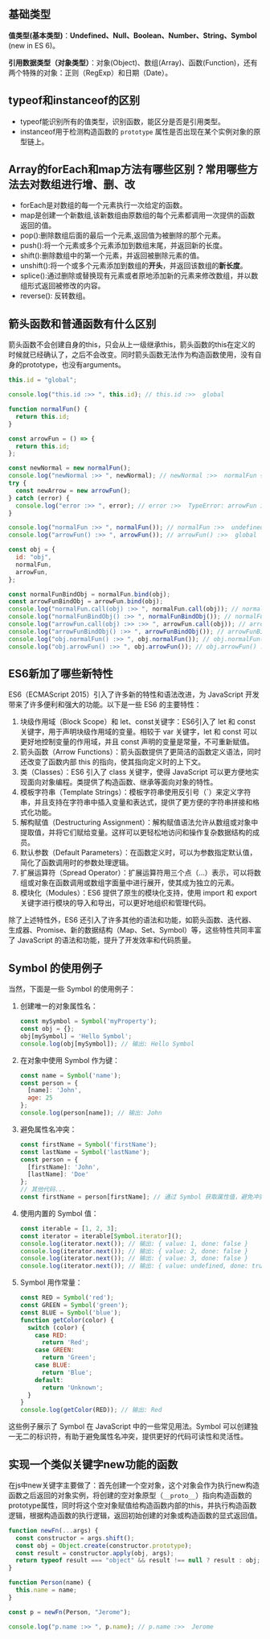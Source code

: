 ## 基础类型

**值类型(基本类型)**：**Undefined、Null、Boolean、Number、String、Symbol** (new in ES 6)。

**引用数据类型（对象类型）**：对象(Object)、数组(Array)、函数(Function)，还有两个特殊的对象：正则（RegExp）和日期（Date）。

## typeof和instanceof的区别

- typeof能识别所有的值类型，识别函数，能区分是否是引用类型。
- instanceof用于检测构造函数的 `prototype` 属性是否出现在某个实例对象的原型链上。

## Array的forEach和map方法有哪些区别？常用哪些方法去对数组进行增、删、改

- forEach是对数组的每一个元素执行一次给定的函数。
- map是创建一个新数组,该新数组由原数组的每个元素都调用一次提供的函数返回的值。
- pop():删除数组后面的最后一个元素,返回值为被删除的那个元素。
- push():将一个元素或多个元素添加到数组末尾，并返回新的长度。
- shift():删除数组中的第一个元素，并返回被删除元素的值。
- unshift():将一个或多个元素添加到数组的**开头**，并返回该数组的**新长度**。
- splice():通过删除或替换现有元素或者原地添加新的元素来修改数组，并以数组形式返回被修改的内容。
- reverse(): 反转数组。

## 箭头函数和普通函数有什么区别

箭头函数不会创建自身的this，只会从上一级继承this，箭头函数的this在定义的时候就已经确认了，之后不会改变。同时箭头函数无法作为构造函数使用，没有自身的prototype，也没有arguments。

```js
this.id = "global";

console.log("this.id :>> ", this.id); // this.id :>>  global

function normalFun() {
  return this.id;
}

const arrowFun = () => {
  return this.id;
};

const newNormal = new normalFun();
console.log("newNormal :>> ", newNormal); // newNormal :>>  normalFun {}
try {
  const newArrow = new arrowFun();
} catch (error) {
  console.log("error :>> ", error); // error :>>  TypeError: arrowFun is not a constructor
}

console.log("normalFun :>> ", normalFun()); // normalFun :>>  undefined
console.log("arrowFun() :>> ", arrowFun()); // arrowFun() :>>  global

const obj = {
  id: "obj",
  normalFun,
  arrowFun,
};

const normalFunBindObj = normalFun.bind(obj);
const arrowFunBindObj = arrowFun.bind(obj);
console.log("normalFun.call(obj) :>> ", normalFun.call(obj)); // normalFun.call(obj) :>>  obj
console.log("normalFunBindObj() :>> ", normalFunBindObj()); // normalFunBindObj() :>>  obj
console.log("arrowFun.call(obj) :>> :>> ", arrowFun.call(obj)); // arrowFun.call(obj) :>> :>>  global
console.log("arrowFunBindObj() :>> ", arrowFunBindObj()); // arrowFunBindObj() :>>  global
console.log("obj.normalFun() :>> ", obj.normalFun()); // obj.normalFun() :>>  obj
console.log("obj.arrowFun() :>> ", obj.arrowFun()); // obj.arrowFun() :>>  global
```



## ES6新加了哪些新特性

ES6（ECMAScript 2015）引入了许多新的特性和语法改进，为 JavaScript 开发带来了许多便利和强大的功能。以下是一些 ES6 的主要特性：

1. 块级作用域（Block Scope）和 let、const关键字：ES6引入了 let 和 const 关键字，用于声明块级作用域的变量。相较于 var 关键字，let 和 const 可以更好地控制变量的作用域，并且 const 声明的变量是常量，不可重新赋值。
2. 箭头函数（Arrow Functions）：箭头函数提供了更简洁的函数定义语法，同时还改变了函数内部 this 的指向，使其指向定义时的上下文。
3. 类（Classes）：ES6 引入了 class 关键字，使得 JavaScript 可以更方便地实现面向对象编程。类提供了构造函数、继承等面向对象的特性。
4. 模板字符串（Template Strings）：模板字符串使用反引号（`）来定义字符串，并且支持在字符串中插入变量和表达式，提供了更方便的字符串拼接和格式化功能。
5. 解构赋值（Destructuring Assignment）：解构赋值语法允许从数组或对象中提取值，并将它们赋给变量。这样可以更轻松地访问和操作复杂数据结构的成员。
6. 默认参数（Default Parameters）：在函数定义时，可以为参数指定默认值，简化了函数调用时的参数处理逻辑。
7. 扩展运算符（Spread Operator）：扩展运算符用三个点（...）表示，可以将数组或对象在函数调用或数组字面量中进行展开，使其成为独立的元素。
8. 模块化（Modules）：ES6 提供了原生的模块化支持，使用 import 和 export 关键字进行模块的导入和导出，可以更好地组织和管理代码。

除了上述特性外，ES6 还引入了许多其他的语法和功能，如箭头函数、迭代器、生成器、Promise、新的数据结构（Map、Set、Symbol）等，这些特性共同丰富了 JavaScript 的语法和功能，提升了开发效率和代码质量。



## Symbol 的使用例子

当然，下面是一些 Symbol 的使用例子：

1. 创建唯一的对象属性名：

   ```js
   const mySymbol = Symbol('myProperty');
   const obj = {};
   obj[mySymbol] = 'Hello Symbol';
   console.log(obj[mySymbol]); // 输出: Hello Symbol
   ```

2. 在对象中使用 Symbol 作为键：

   ```js
   const name = Symbol('name');
   const person = {
     [name]: 'John',
     age: 25
   };
   console.log(person[name]); // 输出: John
   ```

3. 避免属性名冲突：

   ```js
   const firstName = Symbol('firstName');
   const lastName = Symbol('lastName');
   const person = {
     [firstName]: 'John',
     [lastName]: 'Doe'
   };
   // 其他代码...
   const firstName = person[firstName]; // 通过 Symbol 获取属性值，避免冲突
   ```

4. 使用内置的 Symbol 值：

   ```js
   const iterable = [1, 2, 3];
   const iterator = iterable[Symbol.iterator]();
   console.log(iterator.next()); // 输出: { value: 1, done: false }
   console.log(iterator.next()); // 输出: { value: 2, done: false }
   console.log(iterator.next()); // 输出: { value: 3, done: false }
   console.log(iterator.next()); // 输出: { value: undefined, done: true }
   ```

5. Symbol 用作常量：

   ```js
   const RED = Symbol('red');
   const GREEN = Symbol('green');
   const BLUE = Symbol('blue');
   function getColor(color) {
     switch (color) {
       case RED:
         return 'Red';
       case GREEN:
         return 'Green';
       case BLUE:
         return 'Blue';
       default:
         return 'Unknown';
     }
   }
   console.log(getColor(RED)); // 输出: Red
   ```

这些例子展示了 Symbol 在 JavaScript 中的一些常见用法。Symbol 可以创建独一无二的标识符，有助于避免属性名冲突，提供更好的代码可读性和灵活性。

## 实现一个类似关键字new功能的函数

在js中new关键字主要做了：首先创建一个空对象，这个对象会作为执行new构造函数之后返回的对象实例，将创建的空对象原型（`__proto__`）指向构造函数的prototype属性，同时将这个空对象赋值给构造函数内部的this，并执行构造函数逻辑，根据构造函数的执行逻辑，返回初始创建的对象或构造函数的显式返回值。

```js
function newFn(...args) {
  const constructor = args.shift();
  const obj = Object.create(constructor.prototype);
  const result = constructor.apply(obj, args);
  return typeof result === "object" && result !== null ? result : obj;
}

function Person(name) {
  this.name = name;
}

const p = newFn(Person, "Jerome");

console.log("p.name :>> ", p.name); // p.name :>>  Jerome
```

